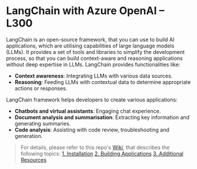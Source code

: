# LangChain with Azure OpenAI – L300
LangChain is an open-source framework, that you can use to build AI applications, which are utilising capabilities of large language models (LLMs). It provides a set of tools and libraries to simplify the development process, so that you can build context-aware and reasoning applications without deep expertise in LLMs.
LangChain provides functionalities like:

-	**Context awareness**: Integrating LLMs with various data sources.
-	**Reasoning**: Feeding LLMs with contextual data to determine appropriate actions or responses.

LangChain framework helps developers to create various applications:
-	**Chatbots and virtual assistants**: Engaging chat experience.
-	**Document analysis and summarisation**: Extracting key information and generating summaries.
-	**Code analysis**: Assisting with code review, troubleshooting and generation.

> For details, please refer to this repo's [Wiki](https://github.com/LazaUK/AOAI-LangChain-Overview-SDKv1/wiki), that describes the following topics:
> [1. Installation](https://github.com/LazaUK/AOAI-LangChain-Overview-SDKv1/wiki/1.-Installation)
> [2. Building Applications](https://github.com/LazaUK/AOAI-LangChain-Overview-SDKv1/wiki/2.-Building-Applications)
> [3. Additional Resources](https://github.com/LazaUK/AOAI-LangChain-Overview-SDKv1/wiki/3.-Additional-Resources)
